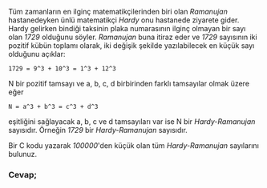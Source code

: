 Tüm zamanların en ilginç matematikçilerinden biri olan *Ramanujan* hastanedeyken ünlü matematikçi *Hardy* onu hastanede ziyarete gider. Hardy gelirken bindiği taksinin plaka numarasının ilginç olmayan bir sayı olan *1729* olduğunu söyler. *Ramanujan* buna itiraz eder ve *1729* sayısının iki pozitif kübün toplamı olarak, iki değişik şekilde yazılabilecek en küçük sayı olduğunu açıklar:

```
1729 = 9^3 + 10^3 = 1^3 + 12^3
```

N bir pozitif tamsayı ve a, b, c, d birbirinden farklı tamsayılar olmak üzere eğer

```
N = a^3 + b^3 = c^3 + d^3
```

eşitliğini sağlayacak a, b, c ve d tamsayıları var ise N bir *Hardy-Ramanujan* sayısıdır. Örneğin *1729* bir *Hardy-Ramanujan* sayısıdır.

Bir C kodu yazarak *100000*'den küçük olan tüm *Hardy-Ramanujan* sayılarını bulunuz.




### Cevap;


